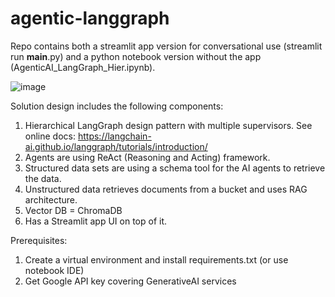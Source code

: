 # agentic-langgraph

Repo contains both a streamlit app version for conversational use (streamlit run __main__.py) and a python notebook version without the app (AgenticAI_LangGraph_Hier.ipynb).

![image](https://github.com/user-attachments/assets/8f8c1f43-25de-417d-8fc8-bb031ff76e47)

Solution design includes the following components: 
  1. Hierarchical LangGraph design pattern with multiple supervisors. See online docs: https://langchain-ai.github.io/langgraph/tutorials/introduction/
  2. Agents are using ReAct (Reasoning and Acting) framework.
  3. Structured data sets are using a schema tool for the AI agents to retrieve the data.
  4. Unstructured data retrieves documents from a bucket and uses RAG architecture.
  5. Vector DB = ChromaDB
  6. Has a Streamlit app UI on top of it.

Prerequisites:
  1. Create a virtual environment and install requirements.txt (or use notebook IDE)
  2. Get Google API key covering GenerativeAI services


